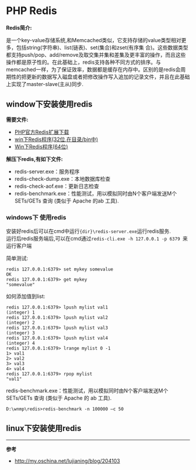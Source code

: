 PHP Redis
==========

__Redis简介:__

是一个key-value存储系统,和Memcached类似，它支持存储的value类型相对更多，包括string(字符串)、list(链表)、set(集合)和zset(有序集 合)。这些数据类型都支持push/pop、add/remove及取交集并集和差集及更丰富的操作，而且这些操作都是原子性的。在此基础上，redis支持各种不同方式的排序。与memcached一样，为了保证效率，数据都是缓存在内存中。区别的是redis会周期性的把更新的数据写入磁盘或者把修改操作写入追加的记录文件，并且在此基础上实现了master-slave(主从)同步.


## window下安装使用redis

__需要文件:__

- [PHP官方Redis扩展下载](http://windows.php.net/downloads/pecl/snaps/redis/2.2.4/)
- [win下Redis程序(32位,在目录/bin中)](https://github.com/MSOpenTech/redis)
- [Win下Redis程序(64位)](https://github.com/mythz/redis-windows)

__解压下redis,有如下文件:__

- redis-server.exe：服务程序 
- redis-check-dump.exe：本地数据库检查 
- redis-check-aof.exe：更新日志检查 
- redis-benchmark.exe：性能测试，用以模拟同时由N个客户端发送M个 SETs/GETs 查询 (类似于 Apache 的ab 工具). 

### windows下 使用redis
安装好redis后可以在cmd中运行`{dir}\redis-server.exe`运行redis服务.  
运行后redis服务端后,可以在cmd通过`redis-cli.exe -h 127.0.0.1 -p 6379 `来运行客户端  

简单测试:

```dos
redis 127.0.0.1:6379> set mykey somevalue
OK
redis 127.0.0.1:6379> get mykey
"somevalue"
```

如何添加值到list:

```dos
redis 127.0.0.1:6379> lpush mylist val1
(integer) 1
redis 127.0.0.1:6379> lpush mylist val2
(integer) 2
redis 127.0.0.1:6379> lpush mylist val3
(integer) 3
redis 127.0.0.1:6379> lpush mylist val4
(integer) 4
redis 127.0.0.1:6379> lrange mylist 0 -1  
1> val1  
2> val2  
3> val3 
4> val4
redis 127.0.0.1:6379> rpop mylist  
"val1"
```


redis-benchmark.exe：性能测试，用以模拟同时由N个客户端发送M个 SETs/GETs 查询 (类似于 Apache 的 ab 工具). 

```dos
D:\wnmp\redis>redis-benchmark -n 100000 –c 50

```

## linux下安装使用redis




---------------

__参考__

- <http://my.oschina.net/lujianing/blog/204103>
